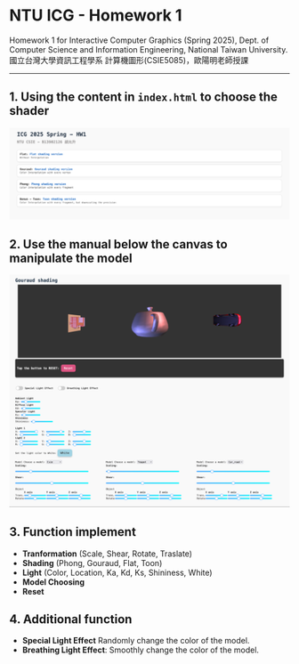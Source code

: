 # NTU ICG - Homework 1

Homework 1 for Interactive Computer Graphics (Spring 2025), Dept. of Computer Science and Information Engineering, National Taiwan University.
國立台灣大學資訊工程學系 計算機圖形(CSIE5085)，歐陽明老師授課

---

## 1. Using the content in `index.html` to choose the shader
![](content.png)


## 2. Use the manual below the canvas to manipulate the model
![](manual.png)


## 3. Function implement
- **Tranformation** (Scale, Shear, Rotate, Traslate)
- **Shading** (Phong, Gouraud, Flat, Toon)
- **Light** (Color, Location, Ka, Kd, Ks, Shininess, White)
- **Model Choosing**
- **Reset**

## 4. Additional function 
- **Special Light Effect** Randomly change the color of the model.
- **Breathing Light Effect**: Smoothly change the color of the model.